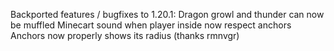 Backported features / bugfixes to 1.20.1:
Dragon growl and thunder can now be muffled
Minecart sound when player inside now respect anchors
Anchors now properly shows its radius (thanks rmnvgr)